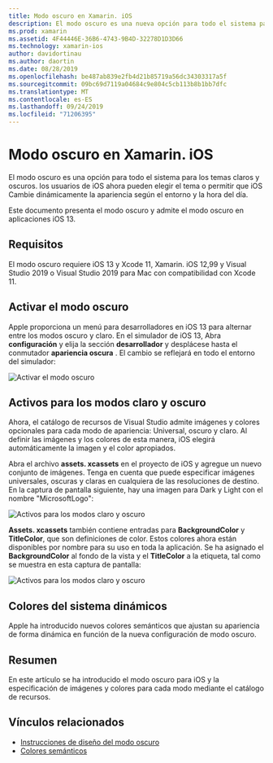 ```yaml
---
title: Modo oscuro en Xamarin. iOS
description: El modo oscuro es una nueva opción para todo el sistema para los temas claros y oscuros. el usuario de iOS ahora puede elegir un tema o permitir que iOS cambie la apariencia dinámicamente.
ms.prod: xamarin
ms.assetid: 4F44446E-36B6-4743-9B4D-32278D1D3D66
ms.technology: xamarin-ios
author: davidortinau
ms.author: daortin
ms.date: 08/28/2019
ms.openlocfilehash: be487ab839e2fb4d21b85719a56dc34303317a5f
ms.sourcegitcommit: 09bc69d7119a04684c9e804c5cb113b8b1bb7dfc
ms.translationtype: MT
ms.contentlocale: es-ES
ms.lasthandoff: 09/24/2019
ms.locfileid: "71206395"
---
```

# <a name="dark-mode-in-xamarinios"></a>Modo oscuro en Xamarin. iOS

El modo oscuro es una opción para todo el sistema para los temas claros y oscuros. los usuarios de iOS ahora pueden elegir el tema o permitir que iOS Cambie dinámicamente la apariencia según el entorno y la hora del día.

Este documento presenta el modo oscuro y admite el modo oscuro en aplicaciones iOS 13.

## <a name="requirements"></a>Requisitos

El modo oscuro requiere iOS 13 y Xcode 11, Xamarin. iOS 12,99 y Visual Studio 2019 o Visual Studio 2019 para Mac con compatibilidad con Xcode 11.

## <a name="turning-on-dark-mode"></a>Activar el modo oscuro

Apple proporciona un menú para desarrolladores en iOS 13 para alternar entre los modos oscuro y claro. En el simulador de iOS 13, Abra **configuración** y elija la sección **desarrollador** y desplácese hasta el conmutador **apariencia oscura** . El cambio se reflejará en todo el entorno del simulador:

![Activar el modo oscuro](dark-mode-images/LightAndDark_DeveloperSetting.png)

## <a name="assets-for-light-and-dark-modes"></a>Activos para los modos claro y oscuro

Ahora, el catálogo de recursos de Visual Studio admite imágenes y colores opcionales para cada modo de apariencia: Universal, oscuro y claro. Al definir las imágenes y los colores de esta manera, iOS elegirá automáticamente la imagen y el color apropiados.

Abra el archivo **assets. xcassets** en el proyecto de iOS y agregue un nuevo conjunto de imágenes. Tenga en cuenta que puede especificar imágenes universales, oscuras y claras en cualquiera de las resoluciones de destino. En la captura de pantalla siguiente, hay una imagen para Dark y Light con el nombre "MicrosoftLogo":

![Activos para los modos claro y oscuro](dark-mode-images/LightAndDark_AssetCatalog2.png)

**Assets. xcassets** también contiene entradas para **BackgroundColor** y **TitleColor**, que son definiciones de color. Estos colores ahora están disponibles por nombre para su uso en toda la aplicación. Se ha asignado el **BackgroundColor** al fondo de la vista y el **TitleColor** a la etiqueta, tal como se muestra en esta captura de pantalla:

![Activos para los modos claro y oscuro](dark-mode-images/LightAndDark_01.png)

## <a name="dynamic-system-colors"></a>Colores del sistema dinámicos

Apple ha introducido nuevos colores semánticos que ajustan su apariencia de forma dinámica en función de la nueva configuración de modo oscuro.

## <a name="summary"></a>Resumen

En este artículo se ha introducido el modo oscuro para iOS y la especificación de imágenes y colores para cada modo mediante el catálogo de recursos.

## <a name="related-links"></a>Vínculos relacionados

- [Instrucciones de diseño del modo oscuro](https://developer.apple.com/design/human-interface-guidelines/ios/visual-design/dark-mode/)
- [Colores semánticos](https://developer.apple.com/design/human-interface-guidelines/ios/visual-design/color/#dynamic-system-colors)
